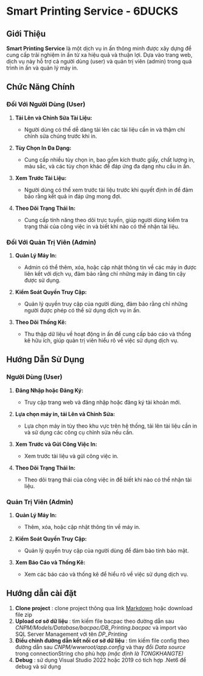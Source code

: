 # Smart Printing Service - 6DUCKS

## Giới Thiệu

**Smart Printing Service** là một dịch vụ in ấn thông minh được xây dựng để cung cấp trải nghiệm in ấn từ xa hiệu quả và thuận lợi. Dựa vào trang web, dịch vụ này hỗ trợ cả người dùng (user) và quản trị viên (admin) trong quá trình in ấn và quản lý máy in.

## Chức Năng Chính

### Đối Với Người Dùng (User)

1. **Tải Lên và Chỉnh Sửa Tài Liệu:**
   - Người dùng có thể dễ dàng tải lên các tài liệu cần in và thậm chí chỉnh sửa chúng trước khi in.

2. **Tùy Chọn In Đa Dạng:**
   - Cung cấp nhiều tùy chọn in, bao gồm kích thước giấy, chất lượng in, màu sắc, và các tùy chọn khác để đáp ứng đa dạng nhu cầu in ấn.

3. **Xem Trước Tài Liệu:**
   - Người dùng có thể xem trước tài liệu trước khi quyết định in để đảm bảo rằng kết quả in đáp ứng mong đợi.

4. **Theo Dõi Trạng Thái In:**
   - Cung cấp tính năng theo dõi trực tuyến, giúp người dùng kiểm tra trạng thái của công việc in và biết khi nào có thể nhận tài liệu.

### Đối Với Quản Trị Viên (Admin)

1. **Quản Lý Máy In:**
   - Admin có thể thêm, xóa, hoặc cập nhật thông tin về các máy in được liên kết với dịch vụ, đảm bảo rằng chỉ những máy in đáng tin cậy được sử dụng.

2. **Kiểm Soát Quyền Truy Cập:**
   - Quản lý quyền truy cập của người dùng, đảm bảo rằng chỉ những người được phép có thể sử dụng dịch vụ in ấn.

3. **Theo Dõi Thống Kê:**
   - Thu thập dữ liệu về hoạt động in ấn để cung cấp báo cáo và thống kê hữu ích, giúp quản trị viên hiểu rõ về việc sử dụng dịch vụ.

## Hướng Dẫn Sử Dụng

### Người Dùng (User)

1. **Đăng Nhập hoặc Đăng Ký:**
   - Truy cập trang web và đăng nhập hoặc đăng ký tài khoản mới.

2. **Lựa chọn máy in, tải Lên và Chỉnh Sửa:**
   - Lựa chọn máy in tùy theo khu vực trên hệ thống, tải lên tài liệu cần in và sử dụng các công cụ chỉnh sửa nếu cần.

3. **Xem Trước và Gửi Công Việc In:**
   - Xem trước tài liệu và gửi công việc in.

4. **Theo Dõi Trạng Thái In:**
   - Theo dõi trạng thái của công việc in để biết khi nào có thể nhận tài liệu.

### Quản Trị Viên (Admin)

1. **Quản Lý Máy In:**
   - Thêm, xóa, hoặc cập nhật thông tin về máy in.

2. **Kiểm Soát Quyền Truy Cập:**
   - Quản lý quyền truy cập của người dùng để đảm bảo tính bảo mật.

3. **Xem Báo Cáo và Thống Kê:**
   - Xem các báo cáo và thống kê để hiểu rõ về việc sử dụng dịch vụ.

## Hướng dẫn cài đặt
1. **Clone project** : clone project thông qua link [Markdown](https://github.com/TongLuong/CNPM_6Ducks.git) hoặc download file zip
2. **Upload cơ sở dữ liệu** : tìm kiếm file bacpac theo đường dẫn sau *CNPM/Models/Database/bacpac/DB_Printing.bacpac* và import vào SQL Server Management với tên *DP_Printing*
3. **Điều chỉnh đường dẫn kết nối cơ sở dữ liệu** : tìm kiếm file config theo đường dẫn sau *CNPM/wwwroot/app.config* và thay đổi *Data source* trong connectionString cho phù hợp *(mặc định là TONGKHANGTE)*
4. **Debug** : sử dụng Visual Studio 2022 hoặc 2019 có tích hợp .Net6 để debug và sử dụng  
